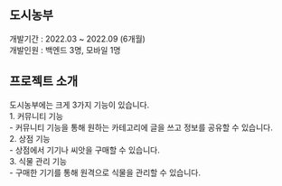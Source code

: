 <h2>도시농부</h2>
개발기간 : 2022.03 ~ 2022.09 (6개월)<br>
개발인원 : 백엔드 3명, 모바일 1명

<h2>프로젝트 소개</h2>
도시농부에는 크게 3가지 기능이 있습니다.<br>
1. 커뮤니티 기능<br>
  - 커뮤니티 기능을 통해 원하는 카테고리에 글을 쓰고 정보를 공유할 수 있습니다.<br>
2. 상점 기능<br>
  - 상점에서 기기나 씨앗을 구매할 수 있습니다.<br>
3. 식물 관리 기능<br>
  - 구매한 기기를 통해 원격으로 식물을 관리할 수 있습니다.<br>

<h2></h2>
